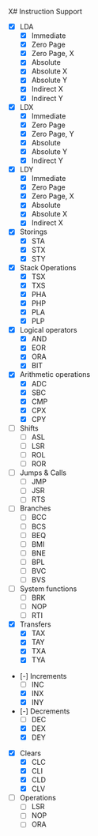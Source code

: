X# Instruction Support
- [X] LDA
    - [X] Immediate
    - [X] Zero Page
    - [X] Zero Page, X
    - [X] Absolute
    - [X] Absolute X
    - [X] Absolute Y
    - [X] Indirect X
    - [X] Indirect Y

- [X] LDX
    - [X] Immediate
    - [X] Zero Page
    - [X] Zero Page, Y
    - [X] Absolute
    - [X] Absolute Y
    - [X] Indirect Y

- [X] LDY
    - [X] Immediate
    - [X] Zero Page
    - [X] Zero Page, X
    - [X] Absolute
    - [X] Absolute X
    - [X] Indirect X

- [X] Storings
    - [X] STA
    - [X] STX
    - [X] STY
  
- [X] Stack Operations
    - [X] TSX
    - [X] TXS
    - [X] PHA
    - [X] PHP
    - [X] PLA
    - [X] PLP

- [X] Logical operators
  - [X] AND
  - [X] EOR
  - [X] ORA
  - [X] BIT

- [X] Arithmetic operations
  - [X] ADC
  - [X] SBC
  - [X] CMP
  - [X] CPX
  - [X] CPY

- [ ] Shifts
  - [ ] ASL
  - [ ] LSR
  - [ ] ROL
  - [ ] ROR

- [ ] Jumps & Calls
  - [ ] JMP
  - [ ] JSR
  - [ ] RTS

- [ ] Branches
  - [ ] BCC
  - [ ] BCS
  - [ ] BEQ
  - [ ] BMI
  - [ ] BNE
  - [ ] BPL
  - [ ] BVC
  - [ ] BVS
  
- [ ] System functions
  - [ ] BRK
  - [ ] NOP
  - [ ] RTI

- [X] Transfers
  - [X] TAX
  - [X] TAY
  - [X] TXA
  - [X] TYA

- [-] Increments
    - [ ] INC
    - [X] INX
    - [X] INY

- [-] Decrements
    - [ ] DEC
    - [X] DEX
    - [X] DEY

- [X] Clears
    - [X] CLC
    - [X] CLI
    - [X] CLD
    - [X] CLV

- [ ] Operations
    - [ ] LSR
    - [ ] NOP
    - [ ] ORA
